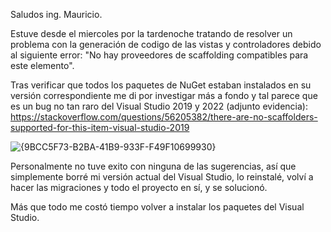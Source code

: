 Saludos ing. Mauricio.

Estuve desde el miercoles por la tardenoche tratando de resolver un problema con la generación de codigo de las vistas y controladores debido al siguiente error: "No hay proveedores de scaffolding compatibles para este elemento".

Tras verificar que todos los paquetes de NuGet estaban instalados en su versión correspondiente me di por investigar más a fondo y tal parece que es un bug no tan raro del Visual Studio 2019 y 2022 (adjunto evidencia): https://stackoverflow.com/questions/56205382/there-are-no-scaffolders-supported-for-this-item-visual-studio-2019

![{9BCC5F73-B2BA-41B9-933F-F49F10699930}](https://github.com/user-attachments/assets/62332e74-dc1d-4cfc-b274-8d1b8f943c34)


Personalmente no tuve exito con ninguna de las sugerencias, así que simplemente borré mi versión actual del Visual Studio, lo reinstalé, volví a hacer las migraciones y todo el proyecto en sí, y se solucionó.

Más que todo me costó tiempo volver a instalar los paquetes del Visual Studio.
